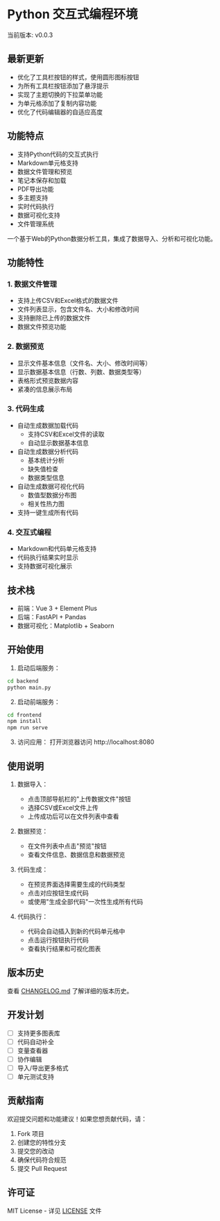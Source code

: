 # Python 交互式编程环境

当前版本: v0.0.3

## 最新更新

- 优化了工具栏按钮的样式，使用圆形图标按钮
- 为所有工具栏按钮添加了悬浮提示
- 实现了主题切换的下拉菜单功能
- 为单元格添加了复制内容功能
- 优化了代码编辑器的自适应高度

## 功能特点

- 支持Python代码的交互式执行
- Markdown单元格支持
- 数据文件管理和预览
- 笔记本保存和加载
- PDF导出功能
- 多主题支持
- 实时代码执行
- 数据可视化支持
- 文件管理系统

一个基于Web的Python数据分析工具，集成了数据导入、分析和可视化功能。

## 功能特性

### 1. 数据文件管理
- 支持上传CSV和Excel格式的数据文件
- 文件列表显示，包含文件名、大小和修改时间
- 支持删除已上传的数据文件
- 数据文件预览功能

### 2. 数据预览
- 显示文件基本信息（文件名、大小、修改时间等）
- 显示数据基本信息（行数、列数、数据类型等）
- 表格形式预览数据内容
- 紧凑的信息展示布局

### 3. 代码生成
- 自动生成数据加载代码
  - 支持CSV和Excel文件的读取
  - 自动显示数据基本信息
- 自动生成数据分析代码
  - 基本统计分析
  - 缺失值检查
  - 数据类型信息
- 自动生成数据可视化代码
  - 数值型数据分布图
  - 相关性热力图
- 支持一键生成所有代码

### 4. 交互式编程
- Markdown和代码单元格支持
- 代码执行结果实时显示
- 支持数据可视化展示

## 技术栈
- 前端：Vue 3 + Element Plus
- 后端：FastAPI + Pandas
- 数据可视化：Matplotlib + Seaborn

## 开始使用

1. 启动后端服务：
```bash
cd backend
python main.py
```

2. 启动前端服务：
```bash
cd frontend
npm install
npm run serve
```

3. 访问应用：
打开浏览器访问 http://localhost:8080

## 使用说明

1. 数据导入：
   - 点击顶部导航栏的"上传数据文件"按钮
   - 选择CSV或Excel文件上传
   - 上传成功后可以在文件列表中查看

2. 数据预览：
   - 在文件列表中点击"预览"按钮
   - 查看文件信息、数据信息和数据预览

3. 代码生成：
   - 在预览界面选择需要生成的代码类型
   - 点击对应按钮生成代码
   - 或使用"生成全部代码"一次性生成所有代码

4. 代码执行：
   - 代码会自动插入到新的代码单元格中
   - 点击运行按钮执行代码
   - 查看执行结果和可视化图表

## 版本历史

查看 [CHANGELOG.md](./CHANGELOG.md) 了解详细的版本历史。

## 开发计划

- [ ] 支持更多图表库
- [ ] 代码自动补全
- [ ] 变量查看器
- [ ] 协作编辑
- [ ] 导入/导出更多格式
- [ ] 单元测试支持

## 贡献指南

欢迎提交问题和功能建议！如果您想贡献代码，请：

1. Fork 项目
2. 创建您的特性分支
3. 提交您的改动
4. 确保代码符合规范
5. 提交 Pull Request

## 许可证

MIT License - 详见 [LICENSE](./LICENSE) 文件

